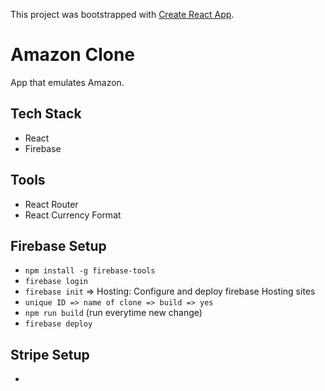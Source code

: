 This project was bootstrapped with [Create React App](https://github.com/facebook/create-react-app).

# Amazon Clone

App that emulates Amazon.

## Tech Stack
- React
- Firebase

## Tools
- React Router
- React Currency Format

## Firebase Setup
- `npm install -g firebase-tools`
- `firebase login`
- `firebase init` => Hosting: Configure and deploy firebase Hosting sites
- `unique ID => name of clone => build => yes`
- `npm run build` (run everytime new change)
- `firebase deploy`

## Stripe Setup
- 